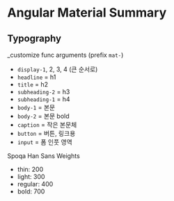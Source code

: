 # Angular Material Summary

## Typography

_customize func arguments (prefix `mat-`)

* `display-1`, 2, 3, 4 (큰 순서로)
* `headline` = h1
* `title` = h2
* `subheading-2` = h3
* `subheading-1` = h4
* `body-1` = 본문
* `body-2` = 본문 bold
* `caption` = 작은 본문체
* `button` = 버튼, 링크용
* `input` = 폼 인풋 영역

Spoqa Han Sans Weights

* thin: 200
* light: 300 
* regular: 400
* bold: 700

